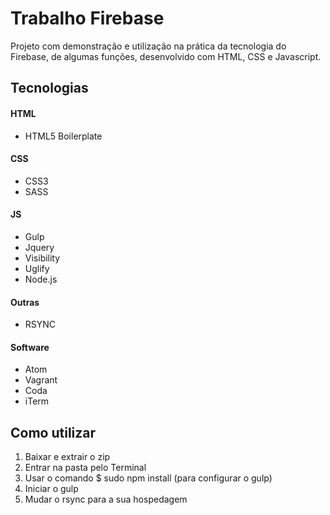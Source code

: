 # Trabalho Firebase

Projeto com demonstração e utilização na prática da tecnologia do Firebase, de algumas funções, desenvolvido com HTML, CSS e Javascript.

## Tecnologias

#### HTML
- HTML5 Boilerplate

#### CSS
- CSS3
- SASS

#### JS
- Gulp
- Jquery
- Visibility
- Uglify
- Node.js

#### Outras
- RSYNC

#### Software
- Atom
- Vagrant
- Coda
- iTerm

## Como utilizar

1. Baixar e extrair o zip
2. Entrar na pasta pelo Terminal
3. Usar o comando $ sudo npm install (para configurar o gulp)
4. Iniciar o gulp
5. Mudar o rsync para a sua hospedagem

